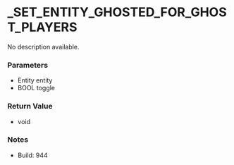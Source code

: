 # _SET_ENTITY_GHOSTED_FOR_GHOST_PLAYERS

No description available.

### Parameters
* Entity entity
* BOOL toggle

### Return Value
* void

### Notes
* Build: 944

